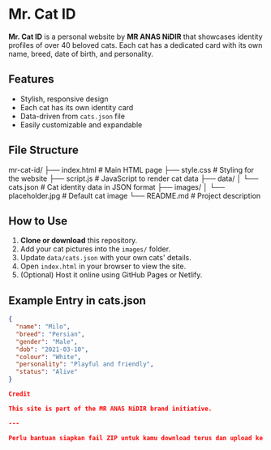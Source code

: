 # Mr. Cat ID

**Mr. Cat ID** is a personal website by **MR ANAS NiDIR** that showcases identity profiles of over 40 beloved cats. Each cat has a dedicated card with its own name, breed, date of birth, and personality.

## Features

- Stylish, responsive design
- Each cat has its own identity card
- Data-driven from `cats.json` file
- Easily customizable and expandable

## File Structure

mr-cat-id/ ├── index.html          # Main HTML page ├── style.css           # Styling for the website ├── script.js           # JavaScript to render cat data ├── data/ │   └── cats.json       # Cat identity data in JSON format ├── images/ │   └── placeholder.jpg # Default cat image └── README.md           # Project description

## How to Use

1. **Clone or download** this repository.
2. Add your cat pictures into the `images/` folder.
3. Update `data/cats.json` with your own cats' details.
4. Open `index.html` in your browser to view the site.
5. (Optional) Host it online using GitHub Pages or Netlify.

## Example Entry in cats.json

```json
{
  "name": "Milo",
  "breed": "Persian",
  "gender": "Male",
  "dob": "2021-03-10",
  "colour": "White",
  "personality": "Playful and friendly",
  "status": "Alive"
}

Credit

This site is part of the MR ANAS NiDIR brand initiative.

---

Perlu bantuan siapkan fail ZIP untuk kamu download terus dan upload ke GitHub
